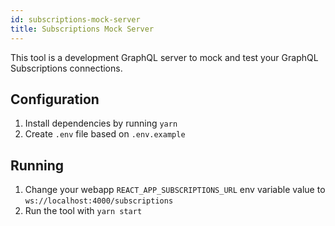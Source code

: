 ```yaml
---
id: subscriptions-mock-server
title: Subscriptions Mock Server
---
```


This tool is a development GraphQL server to mock and test your GraphQL Subscriptions connections. 

## Configuration

1. Install dependencies by running `yarn`
2. Create `.env` file based on `.env.example`

## Running

1. Change your webapp `REACT_APP_SUBSCRIPTIONS_URL` env variable value to `ws://localhost:4000/subscriptions`
2. Run the tool with `yarn start`
